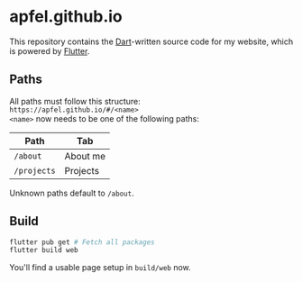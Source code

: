 # apfel.github.io
This repository contains the [Dart](https://dart.dev/)-written source code for my website, which is powered by [Flutter](https://flutter.dev).

## Paths
All paths must follow this structure:  
`https://apfel.github.io/#/<name>`  
`<name>` now needs to be one of the following paths:

| Path | Tab |
|---|---|
| `/about` | About me |
| `/projects` | Projects |

Unknown paths default to `/about`.

## Build
```sh
flutter pub get # Fetch all packages
flutter build web
```

You'll find a usable page setup in `build/web` now.
